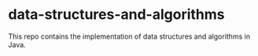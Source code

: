 # data-structures-and-algorithms
This repo contains the implementation of data structures and algorithms in Java.

